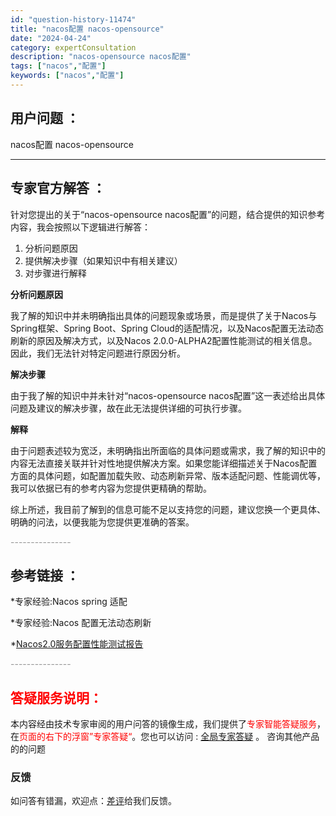 ```yaml
---
id: "question-history-11474"
title: "nacos配置 nacos-opensource"
date: "2024-04-24"
category: expertConsultation
description: "nacos-opensource nacos配置"
tags: ["nacos","配置"]
keywords: ["nacos","配置"]
---
```


## 用户问题 ： 
 nacos配置 nacos-opensource 

---------------
## 专家官方解答 ：

针对您提出的关于“nacos-opensource nacos配置”的问题，结合提供的知识参考内容，我会按照以下逻辑进行解答：

1. 分析问题原因
2. 提供解决步骤（如果知识中有相关建议）
3. 对步骤进行解释

**分析问题原因**

我了解的知识中并未明确指出具体的问题现象或场景，而是提供了关于Nacos与Spring框架、Spring Boot、Spring Cloud的适配情况，以及Nacos配置无法动态刷新的原因及解决方式，以及Nacos 2.0.0-ALPHA2配置性能测试的相关信息。因此，我们无法针对特定问题进行原因分析。

**解决步骤**

由于我了解的知识中并未针对“nacos-opensource nacos配置”这一表述给出具体问题及建议的解决步骤，故在此无法提供详细的可执行步骤。

**解释**

由于问题表述较为宽泛，未明确指出所面临的具体问题或需求，我了解的知识中的内容无法直接关联并针对性地提供解决方案。如果您能详细描述关于Nacos配置方面的具体问题，如配置加载失败、动态刷新异常、版本适配问题、性能调优等，我可以依据已有的参考内容为您提供更精确的帮助。

综上所述，我目前了解到的信息可能不足以支持您的问题，建议您换一个更具体、明确的问法，以便我能为您提供更准确的答案。


<font color="#949494">---------------</font> 


## 参考链接 ：

*专家经验:Nacos spring 适配 
 
 *专家经验:Nacos 配置无法动态刷新 
 
 *[Nacos2.0服务配置性能测试报告](https://nacos.io/docs/latest/guide/admin/nacos2-config-benchmark)


 <font color="#949494">---------------</font> 
 


## <font color="#FF0000">答疑服务说明：</font> 

本内容经由技术专家审阅的用户问答的镜像生成，我们提供了<font color="#FF0000">专家智能答疑服务</font>，在<font color="#FF0000">页面的右下的浮窗”专家答疑“</font>。您也可以访问 : [全局专家答疑](https://opensource.alibaba.com/chatBot) 。 咨询其他产品的的问题

### 反馈
如问答有错漏，欢迎点：[差评](https://ai.nacos.io/user/feedbackByEnhancerGradePOJOID?enhancerGradePOJOId=11724)给我们反馈。
